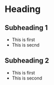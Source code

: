# Heading

## Subheading 1

- This is first 
- This is secnd

## Subheading 2

- This is first
- This is second
